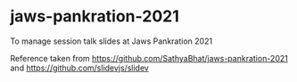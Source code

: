 # jaws-pankration-2021
To manage session talk slides at Jaws Pankration 2021

Reference taken from https://github.com/SathyaBhat/jaws-pankration-2021 and https://github.com/slidevjs/slidev

